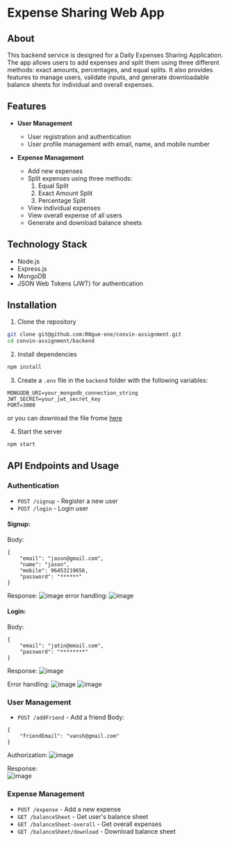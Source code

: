 # Expense Sharing Web App
## About
This backend service is designed for a Daily Expenses Sharing Application. The app allows users to add expenses and split them using three different methods: exact amounts, percentages, and equal splits. 
It also provides features to manage users, validate inputs, and generate downloadable balance sheets for individual and overall expenses.

## Features

- **User Management**
  - User registration and authentication
  - User profile management with email, name, and mobile number

- **Expense Management**
  - Add new expenses
  - Split expenses using three methods:
    1. Equal Split
    2. Exact Amount Split
    3. Percentage Split
  - View individual expenses
  - View overall expense of all users
  - Generate and download balance sheets

## Technology Stack

- Node.js
- Express.js
- MongoDB
- JSON Web Tokens (JWT) for authentication
  
## Installation

1. Clone the repository
```bash
git clone git@github.com:R0gue-one/convin-assignment.git
cd convin-assignment/backend
```

2. Install dependencies
```bash
npm install
```

3. Create a `.env` file in the `backend` folder with the following variables:
```
MONGODB_URI=your_mongodb_connection_string
JWT_SECRET=your_jwt_secret_key
PORT=3000
```
 or you can download the file frome [here](https://drive.google.com/file/d/17xrcvhwWO3dkmZQndqUO_WVnM0xlUhRu/view?usp=drive_link)

4. Start the server
```bash
npm start
```


## API Endpoints and Usage

### Authentication
- `POST /signup` - Register a new user
- `POST /login` - Login user
#### Signup:
Body:
```
{
    "email": "jason@gmail.com",
    "name": "jason",
    "mobile": 96453219656,
    "password": "******"
}
```

Response:
![image](https://github.com/user-attachments/assets/473de5cf-fc04-45b5-a188-d9d2956a04fc)
error handling:
![image](https://github.com/user-attachments/assets/3083c6ce-8fe0-48f4-a43d-dab6c4b4352b)

#### Login:
Body:
```
{
    "email": "jatin@email.com",
    "password": "********"
}
```

Response:
![image](https://github.com/user-attachments/assets/b760fb15-ba4d-427c-ba90-8c2086b756f2)

Error handling:
![image](https://github.com/user-attachments/assets/62aaac04-6803-408c-976a-d4f5e30423bf)
![image](https://github.com/user-attachments/assets/e5edca8a-cb58-4540-b06f-9f7ead6637d8)


### User Management
- `POST /addFriend` - Add a friend
Body:
```
{
    "friendEmail": "vansh@gmail.com"
}
```
Authorization:
![image](https://github.com/user-attachments/assets/e457526c-fd39-43d0-8782-1f791ec76e8b)

Response:<br>
![image](https://github.com/user-attachments/assets/7c5cb8ed-3dab-4934-b9e6-97a9e42f970b)

### Expense Management
- `POST /expense` - Add a new expense
- `GET /balanceSheet` - Get user's balance sheet
- `GET /balanceSheet-overall` - Get overall expenses
- `GET /balanceSheet/download` - Download balance sheet
